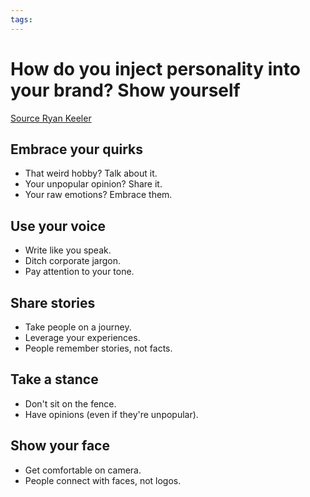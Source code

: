 ```yaml
---
tags: 
---
```

# How do you inject personality into your brand? Show yourself
[Source Ryan Keeler](https://www.linkedin.com/posts/mrryankeeler_nobody-remembers-boring-people-but-you-already-activity-7239526833682100224-5LJI?utm_source=share&utm_medium=member_desktop)

## Embrace your quirks
  
+ That weird hobby? Talk about it.  
+ Your unpopular opinion? Share it.  
+ Your raw emotions? Embrace them.  
  
## Use your voice  
  
+ Write like you speak.  
+ Ditch corporate jargon.  
+ Pay attention to your tone.  
  
## Share stories

* Take people on a journey.  
* Leverage your experiences.  
* People remember stories, not facts.  
  
## Take a stance

+ Don't sit on the fence.  
+ Have opinions (even if they're unpopular).  
  
## Show your face

+ Get comfortable on camera.  
+ People connect with faces, not logos.